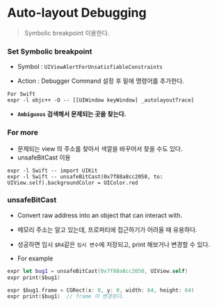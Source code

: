 # Auto-layout Debugging
> Symbolic breakpoint 이용한다.

### Set Symbolic breakpoint

- Symbol : `UIViewAlertForUnsatisfiableConstraints`

- Action : Debugger Command 설정 후 밑에 명령어를 추가한다.
```
For Swift
expr -l objc++ -O -- [[UIWindow keyWindow] _autolayoutTrace]
```
- __`Ambiguous` 검색해서 문제되는 곳을 찾는다.__


### For more
- 문제되는 view 의 주소를 찾아서 색깔을 바꾸어서 찾을 수도 있다.
- unsafeBitCast 이용
```
expr -l Swift -- import UIKit
expr -l Swift -- unsafeBitCast(0x7f88a8cc2050, to: UIView.self).backgroundColor = UIColor.red
```

### unsafeBitCast
- Convert raw address into an object that can interact with.
- 메모리 주소는 알고 있는데, 프로퍼티에 접근하기가 어려울 때 유용하다. 
- 성공하면 임시 `$R4`같은 `임시 변수`에 저장되고, print 해보거나 변경할 수 있다.

- For example
```Swift
expr let bug1 = unsafeBitCast(0x7f88a8cc2050, UIView.self)
expr print($bug1)

expr $bug1.frame = CGRect(x: 0, y: 0, width: 64, height: 64)
expr print($bug1)  // frame 이 변경된다.
```


